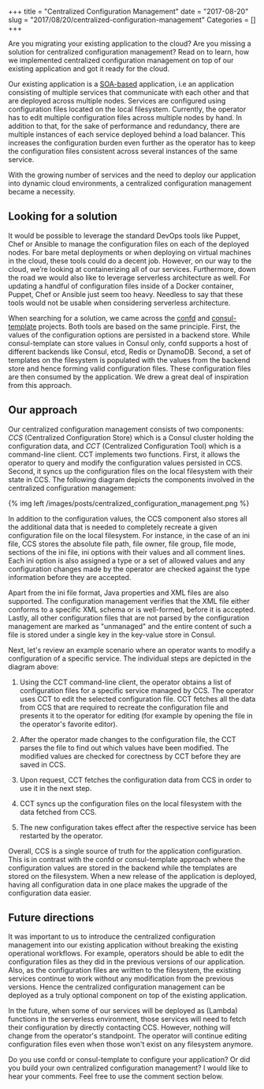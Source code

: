 +++
title = "Centralized Configuration Management"
date = "2017-08-20"
slug = "2017/08/20/centralized-configuration-management"
Categories = []
+++

Are you migrating your existing application to the cloud? Are you missing a solution for centralized configuration management? Read on to learn, how we implemented centralized configuration management on top of our existing application and got it ready for the cloud.

<!-- more -->

Our existing application is a [SOA-based](https://en.wikipedia.org/wiki/Service-oriented_architecture) application, i.e an application consisting of multiple services that communicate with each other and that are deployed across multiple nodes. Services are configured using configuration files located on the local filesystem. Currently, the operator has to edit multiple configuration files across multiple nodes by hand. In addition to that, for the sake of performance and redundancy, there are multiple instances of each service deployed behind a load balancer. This increases the configuration burden even further as the operator has to keep the configuration files consistent across several instances of the same service.

With the growing number of services and the need to deploy our application into dynamic cloud environments, a centralized configuration management became a necessity.

## Looking for a solution

It would be possible to leverage the standard DevOps tools like Puppet, Chef or Ansible to manage the configuration files on each of the deployed nodes. For bare metal deployments or when deploying on virtual machines in the cloud, these tools could do a decent job. However, on our way to the cloud, we’re looking at containerizing all of our services. Furthermore, down the road we would also like to leverage serverless architecture as well. For updating a handful of configuration files inside of a Docker container, Puppet, Chef or Ansible just seem too heavy. Needless to say that these tools would not be usable when considering serverless architecture.

When searching for a solution, we came across the [confd](https://github.com/kelseyhightower/confd) and [consul-template](https://github.com/hashicorp/consul-template) projects. Both tools are based on the same principle. First, the values of the configuration options are persisted in a backend store. While consul-template can store values in Consul only, confd supports a host of different backends like Consul, etcd, Redis or DynamoDB. Second, a set of templates on the filesystem is populated with the values from the backend store and hence forming valid configuration files. These configuration files are then consumed by the application. We drew a great deal of inspiration from this approach.

## Our approach

Our centralized configuration management consists of two components: *CCS* (Centralized Configuration Store) which is a Consul cluster holding the configuration data, and *CCT* (Centralized Configuration Tool) which is a command-line client. CCT implements two functions. First, it allows the operator to query and modify the configuration values persisted in CCS. Second, it syncs up the configuration files on the local filesystem with their state in CCS. The following diagram depicts the components involved in the centralized configuration management:

{% img left /images/posts/centralized_configuration_management.png %}

In addition to the configuration values, the CCS component also stores all the additional data that is needed to completely recreate a given configuration file on the local filesystem. For instance, in the case of an ini file, CCS stores the absolute file path, file owner, file group, file mode, sections of the ini file, ini options with their values and all comment lines. Each ini option is also assigned a type or a set of allowed values and any configuration changes made by the operator are checked against the type information before they are accepted.

Apart from the ini file format, Java properties and XML files are also supported. The configuration management verifies that the XML file either conforms to a specific XML schema or is well-formed, before it is accepted. Lastly, all other configuration files that are not parsed by the configuration management are marked as "unmanaged" and the entire content of such a file is stored under a single key in the key-value store in Consul.

Next, let's review an example scenario where an operator wants to modify a configuration of a specific service. The individual steps are depicted in the diagram above:

1.  Using the CCT command-line client, the operator obtains a list of configuration files for a specific service managed by CCS. The operator uses CCT to edit the selected configuration file. CCT fetches all the data from CCS that are required to recreate the configuration file and presents it to the operator for editing (for example by opening the file in the operator's favorite editor).

2.  After the operator made changes to the configuration file, the CCT parses the file to find out which values have been modified. The modified values are checked for corectness by CCT before they are saved in CCS.

3. Upon request, CCT fetches the configuration data from CCS in order to use it in the next step.

4. CCT syncs up the configuration files on the local filesystem with the data fetched from CCS.

5. The new configuration takes effect after the respective service has been restarted by the operator.

Overall, CCS is a single source of truth for the application configuration. This is in contrast with the confd or consul-template approach where the configuration values are stored in the backend while the templates are stored on the filesystem. When a new release of the application is deployed, having all configuration data in one place makes the upgrade of the configuration data easier.

## Future directions

It was important to us to introduce the centralized configuration management into our existing application without breaking the existing operational workflows. For example, operators should be able to edit the configuration files as they did in the previous versions of our application. Also, as the configuration files are written to the filesystem, the existing services continue to work without any modification from the previous versions. Hence the centralized configuration management can be deployed as a truly optional component on top of the existing application.

In the future, when some of our services will be deployed as (Lambda) functions in the serverless environment, those services will need to fetch their configuration by directly contacting CCS. However, nothing will change from the operator's standpoint. The operator will continue editing configuration files even when those won't exist on any filesystem anymore.

Do you use confd or consul-template to configure your application? Or did you build your own centralized configuration management? I would like to hear your comments. Feel free to use the comment section below.
